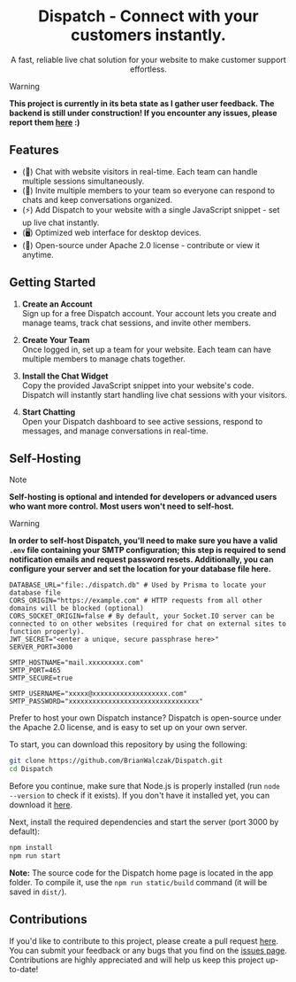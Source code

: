 <h1 align="center">Dispatch - Connect with your customers instantly.</h1>
<p align="center">A fast, reliable live chat solution for your website to make customer support effortless.</p>

> [!WARNING]
> **This project is currently in its beta state as I gather user feedback. The backend is still under construction! If you encounter any issues, please report them <a href='https://github.com/BrianWalczak/Dispatch/issues'>here</a> :)**

## Features
- (💬) Chat with website visitors in real-time. Each team can handle multiple sessions simultaneously.
- (👥) Invite multiple members to your team so everyone can respond to chats and keep conversations organized.
- (⚡) Add Dispatch to your website with a single JavaScript snippet - set up live chat instantly.
- (🖥️) Optimized web interface for desktop devices.
- (👤) Open-source under Apache 2.0 license - contribute or view it anytime.

## Getting Started

1. **Create an Account**  
   Sign up for a free Dispatch account. Your account lets you create and manage teams, track chat sessions, and invite other members.

2. **Create Your Team**  
   Once logged in, set up a team for your website. Each team can have multiple members to manage chats together.

3. **Install the Chat Widget**  
   Copy the provided JavaScript snippet into your website's code. Dispatch will instantly start handling live chat sessions with your visitors.

4. **Start Chatting**  
   Open your Dispatch dashboard to see active sessions, respond to messages, and manage conversations in real-time.

## Self-Hosting
> [!NOTE]
> **Self-hosting is optional and intended for developers or advanced users who want more control. Most users won't need to self-host.**

> [!WARNING]
> **In order to self-host Dispatch, you'll need to make sure you have a valid `.env` file containing your SMTP configuration; this step is required to send notification emails and request password resets. Additionally, you can configure your server and set the location for your database file here.**
> ```env
> DATABASE_URL="file:./dispatch.db" # Used by Prisma to locate your database file
> CORS_ORIGIN="https://example.com" # HTTP requests from all other domains will be blocked (optional)
> CORS_SOCKET_ORIGIN=false # By default, your Socket.IO server can be connected to on other websites (required for chat on external sites to function properly).
> JWT_SECRET="<enter a unique, secure passphrase here>"
> SERVER_PORT=3000
> 
> SMTP_HOSTNAME="mail.xxxxxxxxx.com"
> SMTP_PORT=465
> SMTP_SECURE=true
> 
> SMTP_USERNAME="xxxxx@xxxxxxxxxxxxxxxxxxx.com"
> SMTP_PASSWORD="xxxxxxxxxxxxxxxxxxxxxxxxxxxxxxxxx"
> ```

Prefer to host your own Dispatch instance? Dispatch is open-source under the Apache 2.0 license, and is easy to set up on your own server.

To start, you can download this repository by using the following:
```bash
git clone https://github.com/BrianWalczak/Dispatch.git
cd Dispatch
```

Before you continue, make sure that Node.js is properly installed (run `node --version` to check if it exists). If you don't have it installed yet, you can download it [here](https://nodejs.org/en/download).

Next, install the required dependencies and start the server (port 3000 by default):
```bash
npm install
npm run start
```

**Note:** The source code for the Dispatch home page is located in the app folder. To compile it, use the `npm run static/build` command (it will be saved in `dist/`).

## Contributions

If you'd like to contribute to this project, please create a pull request [here](https://github.com/BrianWalczak/Dispatch/pulls). You can submit your feedback or any bugs that you find on the <a href='https://github.com/BrianWalczak/Dispatch/issues'>issues page</a>. Contributions are highly appreciated and will help us keep this project up-to-date!

